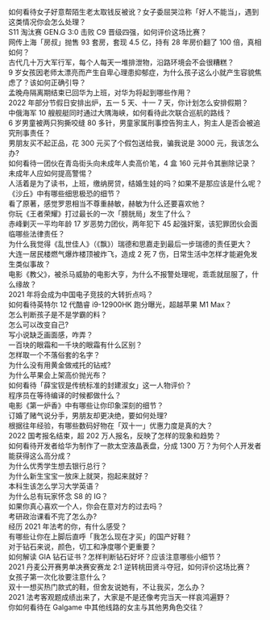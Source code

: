 如何看待女子好意帮陌生老太取钱反被讹？女子委屈哭泣称「好人不能当」，遇到这类情况你会怎么处理？  
S11 淘汰赛 GEN.G 3:0 击败 C9 晋级四强，如何评价这场比赛？  
网传上海「房叔」抛售 93 套房，套现 4.5 亿，持有 28 年房价翻了 100 倍，真相如何？  
古代几十万大军行军，每个人每天一堆排泄物，沿路环境会不会很糟糕？  
9 岁女孩因老师太漂亮而产生自卑心理患抑郁症，为什么孩子这么小就产生容貌焦虑了？该如何正确引导？  
孟晚舟隔离期结束已回华为上班，对华为将起到哪些作用？  
2022 年部分节假日安排出炉，五一 5 天、十一 7 天，你计划怎么安排假期？  
中俄海军 10 艘舰艇同时通过大隅海峡，如何看待此次联合巡航的路线？  
6 岁男童被两只狗撕咬缝 80 多针，男童家属刑事控告狗主人，狗主人是否会被追究刑事责任？  
男朋友买不起正品，花 300 元买了个假包送给我，骗我说是 3000 元，我该怎么办?  
如何看待一团伙在青岛街头向未成年人卖高价笔，4 盒 160 元并令其删除记录？未成年人应如何提高警惕？  
人活着是为了读书，上班，缴纳房贷，结婚生娃的吗？如果不是那应该是什么呢？  
《沙丘》中有哪些细思极恐的细节？  
看了原著，感觉罗恩相当不尊重赫敏，赫敏为什么还要喜欢他？  
你玩《王者荣耀》打过最长的一次「膀胱局」发生了什么？  
赤峰剿灭一平均年龄 17 岁恶势力团伙，两年犯下 45 起强奸案，该犯罪团伙会面临哪些法律责任？  
为什么我觉得《乱世佳人》（《飘》）瑞德和思嘉走到最后一步瑞德的责任更大？  
大连一居民楼燃气爆炸楼顶被炸飞，造成 2 死 7 伤，日常生活中怎样才能避免发生类似事故？  
电影《教父》，被杀马威胁的电影大亨，为什么不报警处理呢，乖乖就屈服了，什么缘故？  
2021 年将会成为中国电子竞技的大转折点吗？  
如何看待英特尔 12 代酷睿 i9-12900HK 跑分曝光，超越苹果 M1 Max？  
怎么判断孩子是不是学霸的料？  
怎么可以改变自己?  
写小说缺乏画面感，咋弄？  
一百块的眼霜和一千块的眼霜有什么区别？  
怎样取一个不落俗套的名字？  
为什么没有用黄金做戒托的钻戒?  
为什么苹果会上架高价抛光布？  
如何看待「薛宝钗是传统标准的封建淑女」这一人物评价？  
程序员在等待编译的时候都做什么？  
电影《第一炉香》中有哪些让你印象深刻的细节？  
订婚了赌气说分手，男朋友却更决绝，要如何处理?  
根据往年经验，有哪些数码好物在「双十一」优惠力度是真的大？  
2022 国考报名结束，超 202 万人报名，反映了怎样的现象和趋势？  
如何看待开发者给华为制作了一款太空液晶表盘，分成 1300 万？为何个人开发者能获得这么高分成？  
为什么优秀学生想去银行总行？  
为什么新生宝宝一放床上就哭，抱起来就好？  
本科生该怎么学习大学英语？  
为什么总有玩家怀念 S8 的 IG？  
如果你真心喜欢一个人，你会在意对方的过去吗？  
考研政治课看不完了怎么办?  
经历 2021 年法考的你，有什么感受？  
有哪些让你在上脚后直呼「我怎么现在才买」的国产好鞋？  
对于钻石来说，颜色，切工和净度哪个更重要？  
如何解读 GIA 钻石证书？怎样判断钻石好坏？应该注意哪些小细节？  
2021 丹麦公开赛男单决赛安赛龙 2:1 逆转桃田贤斗夺冠，如何评价这场比赛？  
女孩子第一次化妆要注意什么？  
双十一想买热门款式的鞋，但舍友说她有，不让我买，怎么办？  
2021 法考客观题成绩出来了，大家是不是还像考完当天一样哀鸿遍野？  
你如何看待在 Galgame 中其他线路的女主与其他男角色交往？  

